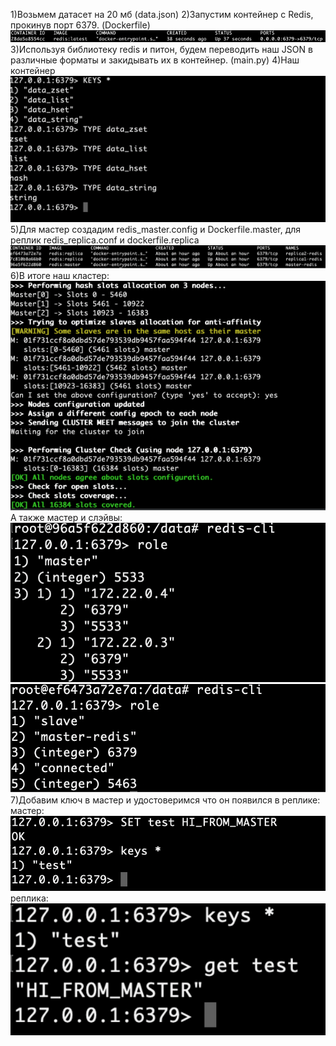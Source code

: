 1)Возьмем датасет на 20 мб (data.json)
2)Запустим контейнер с Redis, прокинув порт 6379. (Dockerfile)
![alt text](image.png)
3)Используя библиотеку redis и питон, будем переводить наш JSON в различные форматы и закидывать их в контейнер. (main.py)
4)Наш контейнер
![alt text](image-1.png)
5)Для мастер создадим redis_master.config и Dockerfile.master, для реплик redis_replica.conf и dockerfile.replica
![alt text](image-2.png)
6)В итоге наш кластер:
![alt text](image-3.png)
А также мастер и слэйвы:
![alt text](image-4.png)
![alt text](image-5.png)
7)Добавим ключ в мастер и удостоверимся что он появился в реплике:
мастер:
![alt text](image-6.png)
реплика:
![alt text](image-7.png)